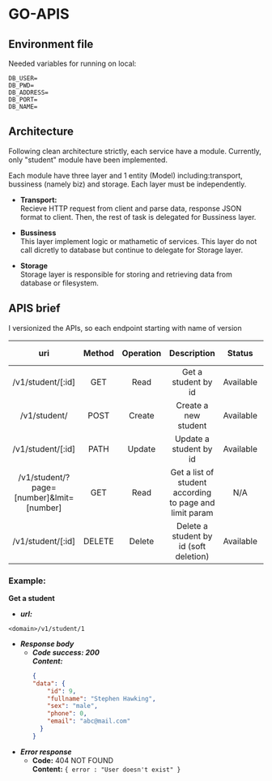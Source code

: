 # GO-APIS

## Environment file 

Needed variables for running on local:
```
DB_USER=
DB_PWD=
DB_ADDRESS=
DB_PORT=
DB_NAME=
```

## Architecture
Following clean architecture strictly, each service have a module. Currently, only "student" module have been implemented. <br/>

Each module have three layer and 1 entity (Model) including:transport, bussiness (namely biz) and storage. Each layer must be independently.

* **Transport:**<br/>Recieve HTTP request from client and parse data, response JSON format to client. Then, the rest of task is delegated for Bussiness layer.

* **Bussiness** <br/> This layer implement logic or mathametic of services. This layer do not call dicretly to database but continue to delegate for Storage layer.

* **Storage** <br/> Storage layer is responsible for storing and retrieving data from database or filesystem.
## APIS brief

I versionized the APIs, so each endpoint starting with name of version
 
|                  **uri**                 | **Method** | **Operation** |                     **Description**                     | **Status** |   **Resquest Body**   |        **Response body**       |
|:----------------------------------------:|:----------:|:-------------:|:-------------------------------------------------------:|:----------:|:---------------------:|:------------------------------:|
| /v1/student/[:id]                        | GET        | Read          | Get a student by id                                     | Available       | N/A                   | a json format of data          |
| /v1/student/                             | POST       | Create        | Create a new student                                    | Available  | a json format of data | code of response               |
| /v1/student/[:id]                        | PATH       | Update        | Update a student by id                                  | Available        | a json format of data | code of response               |
| /v1/student/?page=[number]&lmit=[number] | GET        | Read          | Get a list of student according to page and limit param | N/A        | N/A                   | a json format of array of data |
| /v1/student/[:id]                        | DELETE     | Delete        | Delete a student by id (soft deletion)                  | Available  | N/A                   | code of response               |

### Example:
**Get a student**
* ***url:***
```
<domain>/v1/student/1
```
* ***Response body***
  * ***Code success: 200***<br/>
    ***Content:***
    ```json
    {
    "data": {
        "id": 9,
        "fullname": "Stephen Hawking",
        "sex": "male",
        "phone": 0,
        "email": "abc@mail.com"
      }
    }
    ```
* ***Error response***
  * **Code:** 404 NOT FOUND <br />
    **Content:** `{ error : "User doesn't exist" }`